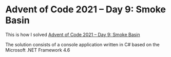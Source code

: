 # Advent of Code 2021 – Day 9: Smoke Basin

This is how I solved [Advent of Code 2021 – Day 9: Smoke Basin](https://adventofcode.com/2021/day/9) 

The solution consists of a console application written in C# based on the Microsoft .NET Framework 4.6 

